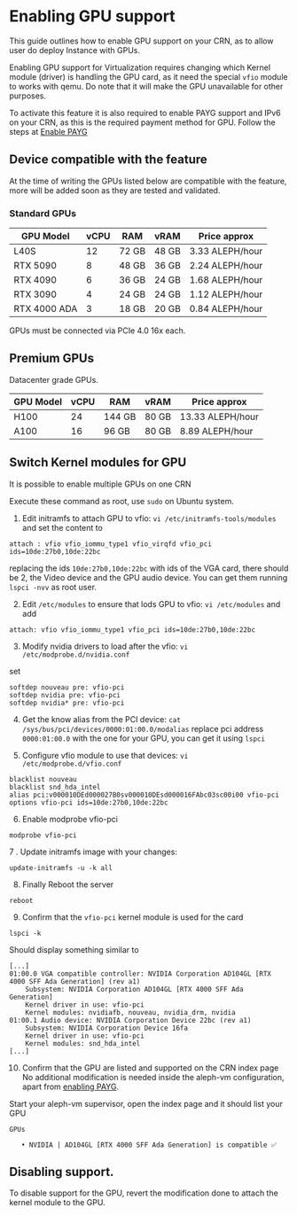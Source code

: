 # Enabling GPU support

This guide outlines how to enable GPU support on your CRN, as to allow user do deploy Instance with GPUs.

Enabling GPU support for Virtualization requires changing which Kernel module (driver) is handling the GPU card, as it need the special `vfio` module to works with qemu. Do note that it will make the GPU unavailable for other purposes.

To activate this feature it is also required to enable PAYG support and IPv6 on your CRN, as this is the required payment method for GPU. Follow the steps at [Enable PAYG](enable-payg.md)

## Device compatible with the feature

At the time of writing the GPUs listed below are compatible with the feature, more will be added soon as they are tested and validated.

### Standard GPUs

| GPU Model    | vCPU | RAM   | vRAM  | Price approx    |
|--------------|------|-------|-------|-----------------|
| L40S         | 12   | 72 GB | 48 GB | 3.33 ALEPH/hour |
| RTX 5090     | 8    | 48 GB | 36 GB | 2.24 ALEPH/hour |
| RTX 4090     | 6    | 36 GB | 24 GB | 1.68 ALEPH/hour |
| RTX 3090     | 4    | 24 GB | 24 GB | 1.12 ALEPH/hour |
| RTX 4000 ADA | 3    | 18 GB | 20 GB | 0.84 ALEPH/hour |

GPUs must be connected via PCIe 4.0 16x each.

## Premium GPUs


Datacenter grade GPUs.

| GPU Model | vCPU | RAM    | vRAM  | Price approx     |
|-----------|------|--------|-------|------------------|
| H100      | 24   | 144 GB | 80 GB | 13.33 ALEPH/hour |
| A100      | 16   | 96 GB  | 80 GB | 8.89  ALEPH/hour |

## Switch Kernel modules for GPU
It is possible to enable multiple GPUs on one CRN

Execute these command as root, use `sudo` on Ubuntu system. 

1. Edit initramfs to attach GPU to vfio:
   `vi /etc/initramfs-tools/modules` and set the content to 
```
attach : vfio vfio_iommu_type1 vfio_virqfd vfio_pci ids=10de:27b0,10de:22bc
```

replacing the ids `10de:27b0,10de:22bc` with ids of the VGA card, there should be 2, the Video device and the GPU audio device.
You can get them running `lspci -nvv` as root user. 

2. Edit `/etc/modules` to ensure that lods GPU to vfio:
`vi /etc/modules` and add
```
attach: vfio vfio_iommu_type1 vfio_pci ids=10de:27b0,10de:22bc
```

3. Modify nvidia drivers to load after the vfio:
`vi /etc/modprobe.d/nvidia.conf`

set
```
softdep nouveau pre: vfio-pci
softdep nvidia pre: vfio-pci
softdep nvidia* pre: vfio-pci
```

4. Get the know alias from the PCI device:
`cat /sys/bus/pci/devices/0000:01:00.0/modalias`
replace pci address  `0000:01:00.0` with the one for your GPU, you can get it using `lspci` 

5. Configure vfio module to use that devices:
`vi /etc/modprobe.d/vfio.conf`

```
blacklist nouveau
blacklist snd_hda_intel
alias pci:v000010DEd000027B0sv000010DEsd000016FAbc03sc00i00 vfio-pci
options vfio-pci ids=10de:27b0,10de:22bc
```

6. Enable modprobe vfio-pci
```
modprobe vfio-pci
```

7 . Update initramfs image with your changes:
```shell
update-initramfs -u -k all
```

8. Finally Reboot the server
```shell
reboot
```

9. Confirm that the `vfio-pci` kernel module is used for the card
```shell
lspci -k
```

Should display something similar to
```
[...]
01:00.0 VGA compatible controller: NVIDIA Corporation AD104GL [RTX 4000 SFF Ada Generation] (rev a1)
	Subsystem: NVIDIA Corporation AD104GL [RTX 4000 SFF Ada Generation]
	Kernel driver in use: vfio-pci
	Kernel modules: nvidiafb, nouveau, nvidia_drm, nvidia
01:00.1 Audio device: NVIDIA Corporation Device 22bc (rev a1)
	Subsystem: NVIDIA Corporation Device 16fa
	Kernel driver in use: vfio-pci
	Kernel modules: snd_hda_intel
[...]
```

10. Confirm that the GPU are listed and supported on the CRN index page
No additional modification is needed inside the aleph-vm configuration, apart from [enabling PAYG](./enable-payg.md).

Start your aleph-vm supervisor, open the index page and it should list your GPU
```
GPUs

   • NVIDIA | AD104GL [RTX 4000 SFF Ada Generation] is compatible ✅
```


## Disabling support.
To disable support for the GPU, revert the modification done to attach the kernel module to the GPU.